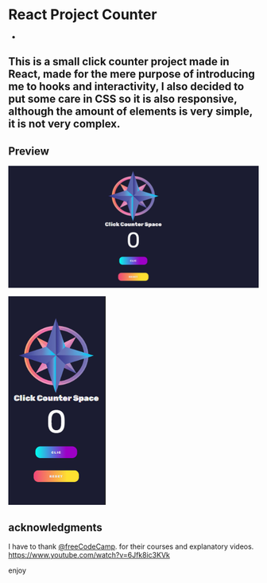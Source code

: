 # React Project Counter
-
This is a small click counter project made in **React**, made for the mere purpose of introducing me to **hooks and interactivity**, I also decided to put some care in **CSS** so it is also **responsive**, although the amount of elements is very simple, **it is not very complex**.
-
## Preview

![Desktop](src/img/prev-desk.png)

![Mobile](src/img/prev-mobile.png)

## acknowledgments
I have to thank [@freeCodeCamp](https://twitter.com/freecodecampES). for their courses and explanatory videos.
 <https://www.youtube.com/watch?v=6Jfk8ic3KVk>

enjoy
